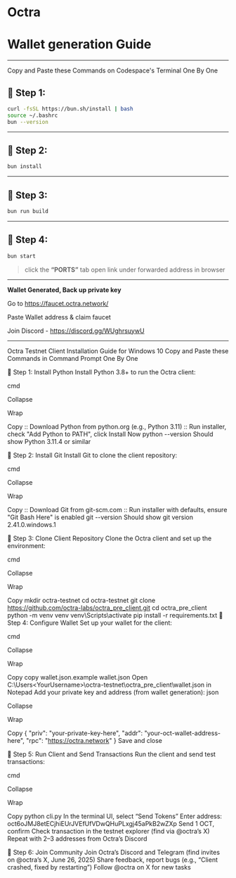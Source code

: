 # Octra

# Wallet generation Guide

---

Copy and Paste these Commands on Codespace's Terminal One By One 

## 🔹 Step 1:

```bash
curl -fsSL https://bun.sh/install | bash
source ~/.bashrc
bun --version
````

---

## 🔹 Step 2:

```bash
bun install
```

---

## 🔹 Step 3:

```bash
bun run build
```

---

## 🔹 Step 4:

```bash
bun start
```

> click the **“PORTS”** tab open link under forwarded address in browser

---

**Wallet Generated, Back up private key**

Go to https://faucet.octra.network/

Paste Wallet address & claim faucet

Join Discord - https://discord.gg/WUghrsuywU

---



Octra Testnet Client Installation Guide for Windows 10
Copy and Paste these Commands in Command Prompt One By One

🔹 Step 1: Install Python
Install Python 3.8+ to run the Octra client:

cmd

Collapse

Wrap

Copy
:: Download Python from python.org (e.g., Python 3.11)
:: Run installer, check "Add Python to PATH", click Install Now
python --version
Should show Python 3.11.4 or similar

🔹 Step 2: Install Git
Install Git to clone the client repository:

cmd

Collapse

Wrap

Copy
:: Download Git from git-scm.com
:: Run installer with defaults, ensure "Git Bash Here" is enabled
git --version
Should show git version 2.41.0.windows.1

🔹 Step 3: Clone Client Repository
Clone the Octra client and set up the environment:

cmd

Collapse

Wrap

Copy
mkdir octra-testnet
cd octra-testnet
git clone https://github.com/octra-labs/octra_pre_client.git
cd octra_pre_client
python -m venv venv
venv\Scripts\activate
pip install -r requirements.txt
🔹 Step 4: Configure Wallet
Set up your wallet for the client:

cmd

Collapse

Wrap

Copy
copy wallet.json.example wallet.json
Open C:\Users\<YourUsername>\octra-testnet\octra_pre_client\wallet.json in Notepad
Add your private key and address (from wallet generation):
json

Collapse

Wrap

Copy
{
  "priv": "your-private-key-here",
  "addr": "your-oct-wallet-address-here",
  "rpc": "https://octra.network"
}
Save and close

🔹 Step 5: Run Client and Send Transactions
Run the client and send test transactions:

cmd

Collapse

Wrap

Copy
python cli.py
In the terminal UI, select “Send Tokens”
Enter address: oct6oJMJ8etECjhiEUrJVEfUfVDwQHuPLxgj45aPkB2wZXp
Send 1 OCT, confirm
Check transaction in the testnet explorer (find via @octra’s X)
Repeat with 2–3 addresses from Octra’s Discord

🔹 Step 6: Join Community
Join Octra’s Discord and Telegram (find invites on @octra’s X, June 26, 2025)
Share feedback, report bugs (e.g., “Client crashed, fixed by restarting”)
Follow @octra on X for new tasks

